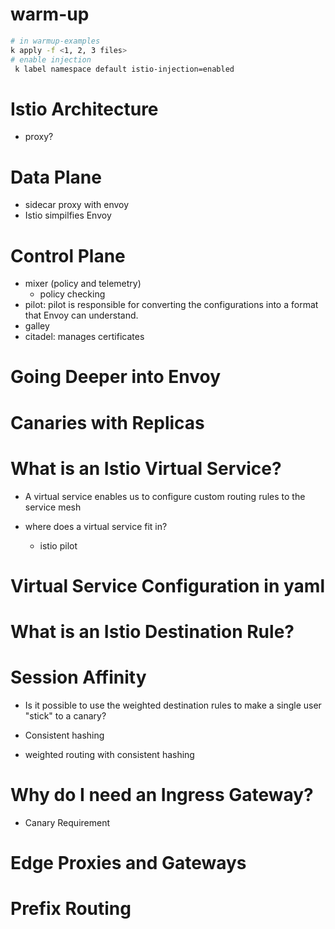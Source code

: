 # warm-up
```bash
# in warmup-examples
k apply -f <1, 2, 3 files>
# enable injection
 k label namespace default istio-injection=enabled
```

# Istio Architecture
- proxy?

# Data Plane
- sidecar proxy with envoy
- Istio simpilfies Envoy

# Control Plane
- mixer (policy and telemetry)
    - policy checking
- pilot: pilot is responsible for converting the configurations into a format that Envoy can understand.
- galley
- citadel: manages certificates

# Going Deeper into Envoy

# Canaries with Replicas

# What is an Istio Virtual Service?
- A virtual service enables us to configure custom routing rules to the service mesh

- where does a virtual service fit in?
    - istio pilot

# Virtual Service Configuration in yaml

# What is an Istio Destination Rule?

# Session Affinity
- Is it possible to use the weighted destination rules to make a single user "stick" to a canary?

- Consistent hashing
    
- weighted routing with consistent hashing

# Why do I need an Ingress Gateway?
- Canary Requirement

# Edge Proxies and Gateways

# Prefix Routing
